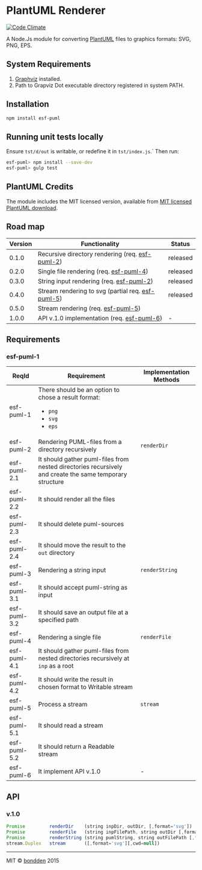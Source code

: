 # PlantUML Renderer
[![Code Climate](https://codeclimate.com/github/bondden/esf-puml/badges/gpa.svg)](https://codeclimate.com/github/bondden/esf-puml)

A Node.Js module for converting [PlantUML](http://plantuml.com) files to graphics formats: SVG, PNG, EPS.

## System Requirements
1. [Graphviz](http://www.graphviz.org/) installed.
2. Path to Grapviz Dot executable directory registered in system PATH.

## Installation

```bash
npm install esf-puml
```

## Running unit tests locally
Ensure `tst/d/out` is writable, or redefine it in `tst/index.js`.` Then run:

```bash
esf-puml> npm install --save-dev
esf-puml> gulp test
```

## PlantUML Credits
The module includes the MIT licensed version, available from [MIT licensed PlantUML download](http://plantuml.com/download.html#mit).

## Road map

Version | Functionality                                                   | Status
------- | --------------------------------------------------------------- | --------
0.1.0   | Recursive directory rendering (req. [esf-puml-2](esf-puml-2))   | released
0.2.0   | Single file rendering (req. [esf-puml-4](esf-puml-4))           | released
0.3.0   | String input rendering (req. [esf-puml-2](esf-puml-2))          | released
0.4.0   | Stream rendering to svg (partial req. [esf-puml-5](esf-puml-5)) | released
0.5.0   | Stream rendering (req. [esf-puml-5](esf-puml-5))                |
1.0.0   | API v.1.0 implementation (req. [esf-puml-6](esf-puml-6))        | -

## Requirements
### esf-puml-1

ReqId        | Requirement                                                                                             | Implementation Methods
------------ | ------------------------------------------------------------------------------------------------------- | ----------------------
esf-puml-1   | There should be an option to chose a result format: <ul><li>`png`</li><li>`svg`</li><li>`eps`</li></ul> |
esf-puml-2   | Rendering PUML-files from a directory recursively                                                       | `renderDir`
esf-puml-2.1 | It should gather puml-files from nested directories recursively and create the same temporary structure |
esf-puml-2.2 | It should render all the files                                                                          |
esf-puml-2.3 | It should delete puml-sources                                                                           |
esf-puml-2.4 | It should move the result to the `out` directory                                                        |
esf-puml-3   | Rendering a string input                                                                                | `renderString`
esf-puml-3.1 | It should accept puml-string as input                                                                   |
esf-puml-3.2 | It should save an output file at a specified path                                                       |
esf-puml-4   | Rendering a single file                                                                                 | `renderFile`
esf-puml-4.1 | It should gather puml-files from nested directories recursively at `inp` as a root                      |
esf-puml-4.2 | It should write the result in chosen format to Writable stream                                          |
esf-puml-5   | Process a stream                                                                                        | `stream`
esf-puml-5.1 | It should read a stream                                                                                 |
esf-puml-5.2 | It should return a Readable stream                                                                      |
esf-puml-6   | It implement API v.1.0                                                                                  | -

## API
### v.1.0

```javascript
Promise         renderDir    (string inpDir, outDir, [,format='svg'])                 //
Promise         renderFile   (string inpFilePath, string outDir [,format='svg'])      //
Promise         renderString (string pumlString, string outFilePath [,format='svg'])  //
stream.Duplex   stream       ([,format='svg'][,cwd=null])                             // custom CWd
```

--------------------------------------------------------------------------------

MIT © [bondden](https://github.com/bondden) 2015
